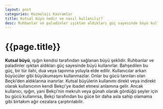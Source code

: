```yaml
---
layout: post
categories: Kozmoloji Kavramlar
title: Kutsal büyü nedir ve nasıl kullanılır?
desc: Ruhbanlar ve paladinler ışıktan aldıkları güç sayesinde büyü kullanırlar. Bahşedilen bu güç, bir tür ilahi, dua veya tapınma yoluyla elde edilir. Kullanıcılar arkan büyücüler gibi büyükumaşını kullanmazlar.
---
```


# {{page.title}}
**Kutsal büyü**, ışığın kendisi tarafından sağlanan büyü şeklidir. Ruhbanlar ve paladinler ışıktan aldıkları güç sayesinde büyü kullanırlar. Bahşedilen bu güç, bir tür ilahi, dua veya tapınma yoluyla elde edilir. Kullanıcılar arkan büyücüler gibi büyükumaşını kullanmazlar. Onlar bu gücü tanrıları olan Beçki’den aldıklarına inanırlar. Kutsal büyülerin kullanımı direkt veya indirekt olarak kullanıcının kendi Bekçi’ye ibadet etmesi anlamına gelir. Ancak kullanıcı, ışığın, yani Bekçi’nin mekruh veya günah olarak gördüğü şeyler için bu gücü kullanırsa, Bekçi tarafından bu güce bir daha asla sahip olamama gibi birtakım ağır cezalara çarptırılabilir.